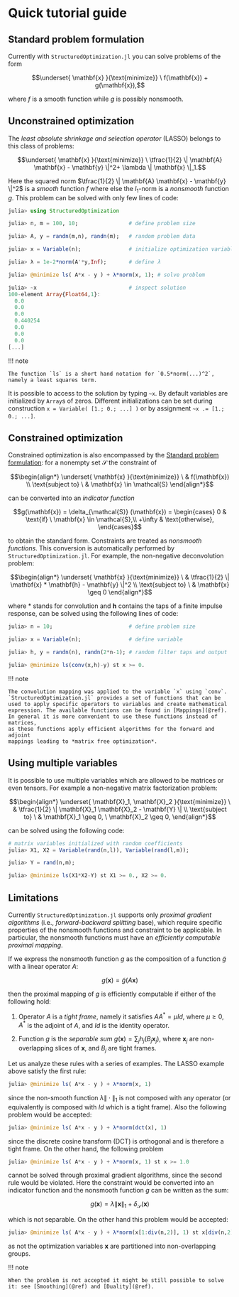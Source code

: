 # Quick tutorial guide

## Standard problem formulation

Currently with `StructuredOptimization.jl` you can solve problems of the form

```math
\underset{ \mathbf{x} }{\text{minimize}} \ f(\mathbf{x}) + g(\mathbf{x}),
```

where $f$ is a smooth function while $g$ is possibly nonsmooth.

## Unconstrained optimization

The *least absolute shrinkage and selection operator* (LASSO) belongs to this class of problems:

```math
\underset{ \mathbf{x} }{\text{minimize}} \ \tfrac{1}{2} \| \mathbf{A} \mathbf{x} - \mathbf{y} \|^2+ \lambda \| \mathbf{x} \|_1.
```

Here the squared norm $\tfrac{1}{2} \| \mathbf{A} \mathbf{x} - \mathbf{y} \|^2$ is a *smooth* function $f$ where else the $l_1$-norm is a *nonsmooth* function $g$. This problem can be solved with only few lines of code:

```julia
julia> using StructuredOptimization

julia> n, m = 100, 10;                # define problem size

julia> A, y = randn(m,n), randn(m);   # random problem data

julia> x = Variable(n);               # initialize optimization variable

julia> λ = 1e-2*norm(A'*y,Inf);       # define λ    

julia> @minimize ls( A*x - y ) + λ*norm(x, 1); # solve problem

julia> ~x                             # inspect solution
100-element Array{Float64,1}:
  0.0
  0.0
  0.0
  0.440254
  0.0
  0.0
  0.0
[...]
```

!!! note

    The function `ls` is a short hand notation for `0.5*norm(...)^2`, namely a least squares term.


It is possible to access to the solution by typing `~x`.
By default variables are initialized by `Array`s of zeros.
Different initializations can be set during construction `x = Variable( [1.; 0.; ...] )` or by assignment `~x .= [1.; 0.; ...]`.

## Constrained optimization

Constrained optimization is also encompassed by the [Standard problem formulation](@ref): for a nonempty set $\mathcal{S}$ the constraint of

```math
\begin{align*}
\underset{ \mathbf{x} }{\text{minimize}} \ &  f(\mathbf{x}) \\
\text{subject to} \ & \mathbf{x} \in \mathcal{S}
\end{align*}
```

can be converted into an *indicator function*

```math
g(\mathbf{x}) = \delta_{\mathcal{S}} (\mathbf{x}) =  \begin{cases}
    0       & \text{if} \ \mathbf{x} \in \mathcal{S},\\
    +\infty & \text{otherwise},
    \end{cases}
```

to obtain the standard form. Constraints are treated as *nonsmooth functions*.
This conversion is automatically performed by `StructuredOptimization.jl`.
For example, the non-negative deconvolution problem:

```math
\begin{align*}
\underset{ \mathbf{x} }{\text{minimize}} \ &  \tfrac{1}{2} \| \mathbf{x} * \mathbf{h} - \mathbf{y} \|^2 \\
\text{subject to} \ & \mathbf{x} \geq 0
\end{align*}
```

where $*$ stands for convolution and $\mathbf{h}$ contains the taps of a finite impulse response,
can be solved using the following lines of code:

```julia
julia> n = 10;                        # define problem size

julia> x = Variable(n);               # define variable

julia> h, y = randn(n), randn(2*n-1); # random filter taps and output

julia> @minimize ls(conv(x,h)-y) st x >= 0.

```

!!! note

    The convolution mapping was applied to the variable `x` using `conv`.
    `StructuredOptimization.jl` provides a set of functions that can be
    used to apply specific operators to variables and create mathematical
    expression. The available functions can be found in [Mappings](@ref).
    In general it is more convenient to use these functions instead of matrices,
    as these functions apply efficient algorithms for the forward and adjoint
    mappings leading to *matrix free optimization*.

## Using multiple variables

It is possible to use multiple variables which are allowed to be matrices or even tensors. For example a non-negative matrix factorization problem:

```math
\begin{align*}
\underset{ \mathbf{X}_1, \mathbf{X}_2  }{\text{minimize}} \ &  \tfrac{1}{2} \| \mathbf{X}_1 \mathbf{X}_2 - \mathbf{Y} \| \\
\text{subject to} \ & \mathbf{X}_1 \geq 0,  \ \mathbf{X}_2 \geq 0,
\end{align*}
```

can be solved using the following code:

```julia
# matrix variables initialized with random coefficients
julia> X1, X2 = Variable(rand(n,l)), Variable(rand(l,m));

julia> Y = rand(n,m);

julia> @minimize ls(X1*X2-Y) st X1 >= 0., X2 >= 0.

```

## Limitations

Currently `StructuredOptimization.jl` supports only *proximal gradient algorithms* (i.e., *forward-backward splitting* base), which require specific properties of the nonsmooth functions and constraint to be applicable. In particular, the nonsmooth functions must have an *efficiently computable proximal mapping*.

If we express the nonsmooth function $g$ as the composition of
a function $\tilde{g}$ with a linear operator $A$:

```math
g(\mathbf{x}) =
\tilde{g}(A \mathbf{x})
```

then the proximal mapping of $g$ is efficiently computable if either of the following hold:

1. Operator $A$ is a *tight frame*, namely it satisfies $A A^* = \mu Id$, where $\mu \geq 0$, $A^*$ is the adjoint of $A$, and $Id$ is the identity operator.

2. Function $g$ is the *separable sum* $g(\mathbf{x}) = \sum_j h_j (B_j \mathbf{x}_j)$, where $\mathbf{x}_j$ are non-overlapping slices of $\mathbf{x}$, and $B_j$ are tight frames.

Let us analyze these rules with a series of examples.
The LASSO example above satisfy the first rule:

```julia
julia> @minimize ls( A*x - y ) + λ*norm(x, 1)
```

since the non-smooth function $\lambda \| \cdot \|_1$ is not composed with any operator (or equivalently is composed with $Id$ which is a tight frame).
Also the following problem would be accepted:

```julia
julia> @minimize ls( A*x - y ) + λ*norm(dct(x), 1)
```

since the discrete cosine transform (DCT) is orthogonal and is therefore a tight frame. On the other hand, the following problem

```julia
julia> @minimize ls( A*x - y ) + λ*norm(x, 1) st x >= 1.0
```

cannot be solved through proximal gradient algorithms, since the second rule would be violated.
Here the constraint would be converted into an indicator function and the nonsmooth function $g$ can be written as the sum:

```math
g(\mathbf{x}) =\lambda \| \mathbf{x} \|_1 + \delta_{\mathcal{S}} (\mathbf{x})
```

which is not separable. On the other hand this problem would be accepted:

```julia
julia> @minimize ls( A*x - y ) + λ*norm(x[1:div(n,2)], 1) st x[div(n,2)+1:n] >= 1.0
```

as not the optimization variables $\mathbf{x}$ are partitioned into non-overlapping groups.

!!! note

    When the problem is not accepted it might be still possible to solve it: see [Smoothing](@ref) and [Duality](@ref).

